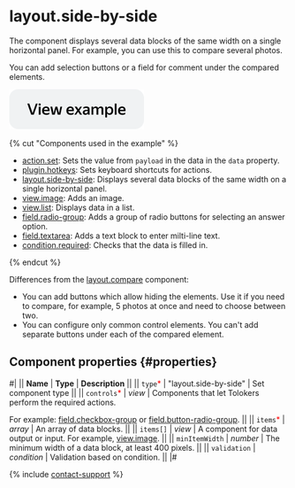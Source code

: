 # layout.side-by-side

The component displays several data blocks of the same width on a single horizontal panel. For example, you can use this to compare several photos.

You can add selection buttons or a field for comment under the compared elements.

[![View example in the sandbox](../_images/buttons/view-example.svg)](https://ya.cc/t/E15DUzkl44n8nE)

{% cut "Components used in the example" %}

- [action.set](action.set.md): Sets the value from `payload` in the data in the `data` property.
- [plugin.hotkeys](plugin.hotkeys.md): Sets keyboard shortcuts for actions.
- [layout.side-by-side](layout.side-by-side.md): Displays several data blocks of the same width on a single horizontal panel.
- [view.image](view.image.md): Adds an image.
- [view.list](view.list.md): Displays data in a list.
- [field.radio-group](field.radio-group.md): Adds a group of radio buttons for selecting an answer option.
- [field.textarea](field.textarea.md): Adds a text block to enter milti-line text.
- [condition.required](condition.required.md): Checks that the data is filled in.

{% endcut %}

Differences from the [layout.compare](layout.compare.md) component:

- You can add buttons which allow hiding the elements. Use it if you need to compare, for example, 5 photos at once and need to choose between two.
- You can configure only common control elements. You can't add separate buttons under each of the compared element.

## Component properties {#properties}

#|
|| **Name** | **Type** | **Description** ||
|| `type`<span style="color: red">\*</span> | "layout.side-by-side" | Set component type ||
|| `controls`<span style="color: red">\*</span> | _view_ | Components that let Tolokers perform the required actions.

For example: [field.checkbox-group](field.checkbox-group.md) or [field.button-radio-group](field.button-radio-group.md). ||
|| `items`<span style="color: red">\*</span> | _array_ | An array of data blocks. ||
|| `items[]` | _view_ | A component for data output or input. For example, [view.image](view.image.md). ||
|| `minItemWidth` | _number_ | The minimum width of a data block, at least 400 pixels. ||
|| `validation` | _condition_ | Validation based on condition. ||
|#

{% include [contact-support](../_includes/contact-support.md) %}
